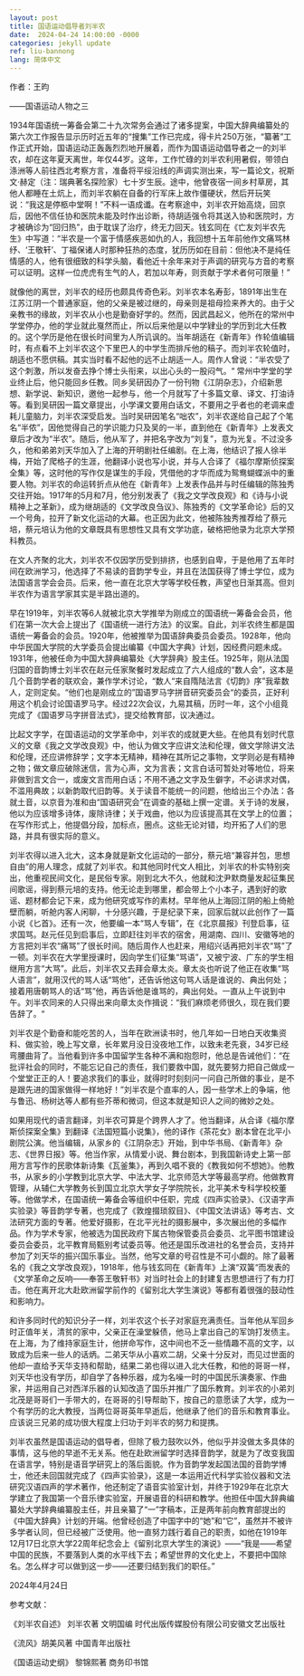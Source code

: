 ```yaml
---
layout: post
title: 国语运动倡导者刘半农
date:  2024-04-24 14:00:00 -0000
categories: jekyll update
ref: liu-bannong
lang: 简体中文
---
```


作者：王昀


——国语运动人物之三

1934年国语统一筹备会第二十九次常务会通过了诸多提案，中国大辞典编纂处的第六次工作报告显示历时近五年的“搜集”工作已完成，得卡片250万张，“纂著”工作正式开始，国语运动正轰轰烈烈地开展着，而作为国语运动倡导者之一的刘半农，却在这年夏天离世，年仅44岁。这年，工作忙碌的刘半农利用暑假，带领白涤洲等人前往西北考察方言，准备将平绥沿线的声调实测出来，写一篇论文，祝斯文·赫定（注：瑞典著名探险家）七十岁生辰。途中，他曾夜宿一间乡村草房，其他人都睡在土炕上，而刘半农躺在自备的行军床上故作僵硬状，然后开玩笑说：“我这是停柩中堂啊！”不料一语成谶。在考察途中，刘半农开始高烧，回京后，因他不信任协和医院未能及时作出诊断，待胡适强令将其送入协和医院时，方才被确诊为“回归热”，由于耽误了治疗，终无力回天。钱玄同在《亡友刘半农先生》中写道：“半农是一个富于情感疾恶如仇的人，我回想十五年前他作文痛骂林纾、‘王敬轩’、丁福保诸人时那种狂热的态度，犹历历如在目前：但他决不是纯任情感的人，他有很细致的科学头脑，看他近十余年来对于声调的研究与方音的考察可以证明。这样一位虎虎有生气的人，若加以年寿，则贡献于学术者何可限量！”

就像他的离世，刘半农的经历也颇具传奇色彩。刘半农本名寿彭，1891年出生在江苏江阴一个普通家庭，他的父亲是被过继的，母亲则是祖母捡来养大的。由于父亲教书的缘故，刘半农从小也是勤奋好学的。然而，因武昌起义，他所在的常州中学堂停办，他的学业就此戛然而止，所以后来他是以中学肄业的学历到北大任教的。这个学历是他在很长时间里为人所讥讽的。当年胡适在《新青年》作轮值编辑时，有点看不上刘半农这个下里巴人的中学生而排斥他的稿子。而刘半农轮值时，胡适也不愿供稿。其实当时看不起他的远不止胡适一人。周作人曾说：“半农受了这个刺激，所以发奋去挣个博士头衔来，以出心头的一股闷气。“ 常州中学堂的学业终止后，他只能回乡任教。同乡吴研因办了一份刊物《江阴杂志》，介绍新思想、新学说、新知识，邀他一起参与，他一个月就写了十多篇文章、译文、打油诗等。看到吴研因一篇文章提出，小学课文要用白话文，不要用之乎者也的老调来虚耗儿童脑力，刘半农深受启发。当时吴研因笔名“咄农”，刘半农遂给自己起了个笔名“半侬”，因他觉得自己的学识能力只及吴的一半，直到他在《新青年》上发表文章后才改为“半农”。随后，他从军了，并把名字改为“刘复”，意为光复。不过没多久，他和弟弟刘天华加入了上海的开明剧社任编剧。在上海，他结识了报人徐半梅，开始了爬格子的生涯，他翻译小说也写小说，并与人合译了《福尔摩斯侦探案全集》等，这时他的写作仅是谋生的手段，凭借他的才华而成为鸳鸯蝴蝶派中的重要人物。刘半农的命运转折点从他在《新青年》上发表作品并与时任编辑的陈独秀交往开始。1917年的5月和7月，他分别发表了《我之文学改良观》和《诗与小说精神上之革新》，成为继胡适的《文学改良刍议》、陈独秀的《文学革命论》后的又一个号角，拉开了新文化运动的大幕。也正因为此文，他被陈独秀推荐给了蔡元培，蔡元培认为他的文章既具有思想性又具有文学功底，破格把他录为北京大学预科教员。

在文人齐聚的北大，刘半农不仅因学历受到排挤，也感到自卑，于是他用了五年时间在欧洲学习，他选择了不易读的音韵学专业，并且在法国获得了博士学位，成为法国语言学会会员。后来，他一直在北京大学等学校任教，声望也日渐其高。但刘半农作为语言学家其实是半路出道的。

早在1919年，刘半农等6人就被北京大学推举为刚成立的国语统一筹备会会员，他们在第一次大会上提出了《国语统一进行方法》的议案。自此，刘半农终生都是国语统一筹备会的会员。1920年，他被推举为国语辞典委员会委员。1928年，他向中华民国大学院的大学委员会提出编纂《中国大字典》计划，因经费问题未成。1931年，他被任命为中国大辞典编纂处《大学辞典》股主任。1925年，刚从法国归国的音韵博士刘半农在赵元任家聚餐时发起成立了六人组成的“数人会”，这本是几个音韵学者的联欢会，兼作学术讨论，“数人“来自隋陆法言《切韵》序”我辈数人，定则定矣。“他们也是刚成立的”国语罗马字拼音研究委员会“的委员，正好利用这个机会讨论国语罗马字。经过22次会议，九易其稿，历时一年，这个小组竟完成了《国语罗马字拼音法式》，提交给教育部，议决通过。

比起文字学，在国语运动的文学革命中，刘半农的成就更大些。在他具有划时代意义的文章《我之文学改良观》中，他认为做文字应讲文法和伦理，做文学除讲文法和伦理，还应讲修辞学；文字本无精神，精神在其所记之事物，文学则必是有精神之物；做文章应破除迷信，言为心声，文为言表；文言白话可暂处对等地位，将来非做到言文合一，或废文言而用白话；不用不通之文字及生僻字，不必讲求对偶，不滥用典故；以新韵取代旧韵等。关于读音不能统一的问题，他给出三个办法：各就土音，以京音为准和由“国语研究会”在调查的基础上撰一定谱。关于诗的发展，他以为应该增多诗体，废除诗律；关于戏曲，他以为应该提高其在文学上的位置；在写作形式上，他提倡分段，加标点，圈点。这些无论对错，均开拓了人们的思路，并具有很实际的意义。

刘半农得以进入北大，这本身就是新文化运动的一部分，蔡元培“兼容并包，思想自由”的用人理念，成就了刘半农。和其他同时代文人相比，刘半农的朴实特别突出，他重视民间文化，是民俗专家。刚到北大不久，他就和沈尹默商量发起征集民间歌谣，得到蔡元培的支持。他无论走到哪里，都会带上个小本子，遇到好的歌谣、题材都会记下来，成为他研究或写作的素材。早年他从上海回江阴的船上倚舱壁而躺，听舱内客人闲聊，十分感兴趣，于是纪录下来，回家后就以此创作了一篇小说《匕首》。还有一次，他要编一本“骂人专辑”，在《北京晨报》刊登启事，征求国骂。赵元任见到启事后，立即赶往刘半农的宿舍，用湖南、四川、安徽等地的方言把刘半农“痛骂”了很长时间。随后周作人也赶来，用绍兴话再把刘半农“骂”了一顿。刘半农在大学里授课时，因向学生们征集“骂语”，又被宁波、广东的学生相继用方言“大骂”。此后，刘半农又去拜会章太炎。章太炎也听说了他正在收集“骂人语言”，就用汉代的骂人话“骂他”，还告诉他这句骂人话是谁说的、典出何处；接着用唐朝骂人的话“骂”他，再告诉他是谁骂的，典出何处。一直从上午说到中午。刘半农同来的人只得出来向章太炎作揖说：“我们麻烦老师很久，现在我们要告辞了。“

刘半农是个勤奋和能吃苦的人，当年在欧洲读书时，他几年如一日地白天收集资料、做实验，晚上写文章，长年累月没日没夜地工作，以致未老先衰，34岁已经弯腰曲背了。当他看到许多中国留学生各种不满和抱怨时，他总是告诫他们：“在批评社会的同时，不能忘记自己的责任，我们要救中国，就先要努力把自己做成一个堂堂正正的人！要追求我们的事业，就得时时刻刻问一问自己所做的事业，是不是跟先进的国家做得一样地好！”刘半农是个直率的人，因一些学术上的争端，他与鲁迅、杨树达等人都有些芥蒂和微词，但这本就是知识人之间的微妙之处。

如果用现代的语言翻译，刘半农可算是个跨界人才了。他当翻译，从合译《福尔摩斯侦探案全集》到翻译《法国短篇小说集》，他的译作《茶花女》剧本曾在北平小剧院公演。他当编辑，从家乡的《江阴杂志》开始，到中华书局、《新青年》杂志、《世界日报》等。他当作家，从情爱小说、舞台剧本，到我国新诗史上第一部用方言写作的民歌体新诗集《瓦釜集》，再到久唱不衰的《教我如何不想她》。他教书，从家乡的小学教到北京大学、中法大学、北京师范大学等最高学府。他做教育管理，从辅仁大学教务长到国立北京大学女子学院院长，北平美术专科学校校董等。他做学术，在国语统一筹备会等组织中任职，完成《四声实验录》、《汉语字声实验录》等音韵学专著，也完成了《敦煌掇琐叙目》、《中国文法讲话》等考古、文法研究方面的专著。他爱好摄影，在北平光社的摄影展中，多次展出他的多幅作品。作为学术专家，他被选为国民政府下属古物保管委员会委员、北平图书馆建设委员会委员，北平教育局甄别考试委员等。他还是国乐改进社的名誉会员，支持并参加了刘天华的振兴国乐事业。当然，他写文章的号召性是不可小觑的。除了最著名的《我之文学改良观》，1918年，他与钱玄同在《新青年》上演“双簧“而发表的《文学革命之反响——奉答王敬轩书》对当时社会上的封建复古思想进行了有力打击。他在离开北大赴欧洲留学前作的《留别北大学生演说》等都有着很强的鼓动性和影响力。

和许多同时代的知识分子一样，刘半农这个长子对家庭充满责任。当年他从军回乡时正值年关，清贫的家中，父亲正在澡堂躲债，他马上拿出自己的军饷打发债主。在上海，为了维持家庭生计，他拼命写作，这中间也不乏一些情趣不高的文字，以致成为后来一些人的话炳。二弟天华从小喜欢二胡，父亲十分反对，而见过世面的他却一直给予天华支持和帮助，结果二弟也得以进入北大任教，和他的哥哥一样，刘天华也没有学历，却自学了各种乐器，成为名噪一时的中国民乐演奏家、作曲家，并运用自己对西洋乐器的认知改造了国乐并推广了国乐教育。刘半农的小弟刘北茂是哥哥们一手带大的，在哥哥的引导帮助下，按自己的意愿读了大学，成为一个有学历的北大教授，当两位哥哥英年早逝后，他继承了他们的音乐和教育事业。应该说三兄弟的成功很大程度上归功于刘半农的努力和提携。

刘半农虽然是国语运动的倡导者，但除了极力鼓吹以外，他似乎并没做太多具体的事情，这与他的早逝不无关系。他在赴欧洲留学时选择音韵学，就是为了改变我国在语言学，特别是语音学研究上的落后面貌。作为音韵学发起国法国的音韵学博士，他还未回国就完成了《四声实验录》，这是一本运用近代科学实验仪器和文法研究汉语四声的学术著作，他还制定了语音实验室计划，并终于1929年在北京大学建立了我国第一个音乐律实验室，开展语音的科研和教学。他担任中国大辞典编纂处大学辞典编纂股主任，并且亲纂了“一”字稿本，正是两年前向教育部提出的《中国大辞典》计划的开端。他曾经创造了中国字中的“她”和“它”，虽然并不被许多学者认同，但已经被广泛使用。他一直努力践行着自己的职责，如他在1919年12月17日北京大学22周年纪念会上《留别北京大学生的演说》——“我是——希望中国的民族，不要落到人类的水平线下去；希望世界的文化史上，不要把中国除名。怎么样才可以做到这一步——还要归结到我们的职任。”


2024年4月24日

参考文献：

《刘半农自述》 刘半农著 文明国编 时代出版传媒股份有限公司安徽文艺出版社

《流风》胡美风著 中国青年出版社

《国语运动史纲》 黎锦熙著 商务印书馆

